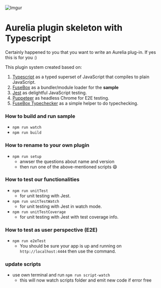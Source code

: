 
![Imgur](https://i.imgur.com/xVO5NYd.png)

# Aurelia plugin skeleton with Typescript

Certainly happened to you that you want to write an Aurelia plug-in. If yes this is for you :)

This plugin system created based on:
1. [Typescript](https://www.typescriptlang.org/) as a typed superset of JavaScript that compiles to plain JavaScript.
2. [FuseBox](https://github.com/fuse-box/fuse-box) as a bundler/module loader for the **sample**
3. [Jest](https://facebook.github.io/jest/) as delightful JavaScript testing.
4. [Puppeteer](Puppeteer) as headless Chrome for E2E testing.
5. [FuseBox Typechecker](https://github.com/fuse-box/fuse-box-typechecker) as a simple helper to do typechecking.

### How to build and run sample
* ```npm run watch```
* ```npm run build``` 

### How to rename to your own plugin
* ```npm run setup```
  * anwser the questions about name and version
  * then run one of the above-mentioned scripts :smile:
  
### How to test our functionalities

* ```npm run unitTest```
  * for unit testing with Jest.
* ```npm run unitTestWatch```
  * for unit testing with Jest in watch mode.
* ```npm run unitTestCoverage```
  * for unit testing with Jest with test coverage info.
  
### How to test as user perspective (E2E)

* ```npm run e2eTest```
  * You should be sure your app is up and running on `http://localhost:4444` then use the command.


### update scripts
* use own terminal and run `npm run script-watch`
  * this will now watch scripts folder and emit new code if error free